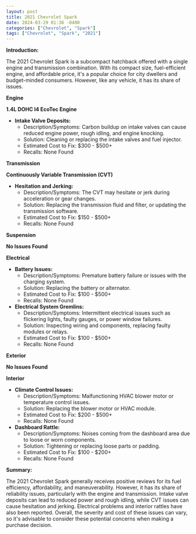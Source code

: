 ```yaml
---
layout: post
title: 2021 Chevrolet Spark
date: 2024-03-29 01:38 -0400
categories: ["Chevrolet", "Spark"]
tags: ["Chevrolet", "Spark", "2021"]
---
```

**Introduction:**

The 2021 Chevrolet Spark is a subcompact hatchback offered with a single engine and transmission combination. With its compact size, fuel-efficient engine, and affordable price, it's a popular choice for city dwellers and budget-minded consumers. However, like any vehicle, it has its share of issues.

**Engine**

**1.4L DOHC I4 EcoTec Engine**

* **Intake Valve Deposits:**
    * Description/Symptoms: Carbon buildup on intake valves can cause reduced engine power, rough idling, and engine knocking.
    * Solution: Cleaning or replacing the intake valves and fuel injector.
    * Estimated Cost to Fix: $300 - $500+
    * Recalls: None Found

**Transmission**

**Continuously Variable Transmission (CVT)**

* **Hesitation and Jerking:**
    * Description/Symptoms: The CVT may hesitate or jerk during acceleration or gear changes.
    * Solution: Replacing the transmission fluid and filter, or updating the transmission software.
    * Estimated Cost to Fix: $150 - $500+
    * Recalls: None Found

**Suspension**

**No Issues Found**

**Electrical**

* **Battery Issues:**
    * Description/Symptoms: Premature battery failure or issues with the charging system.
    * Solution: Replacing the battery or alternator.
    * Estimated Cost to Fix: $100 - $500+
    * Recalls: None Found
* **Electrical System Gremlins:**
    * Description/Symptoms: Intermittent electrical issues such as flickering lights, faulty gauges, or power window failures.
    * Solution: Inspecting wiring and components, replacing faulty modules or relays.
    * Estimated Cost to Fix: $100 - $500+
    * Recalls: None Found

**Exterior**

**No Issues Found**

**Interior**

* **Climate Control Issues:**
    * Description/Symptoms: Malfunctioning HVAC blower motor or temperature control issues.
    * Solution: Replacing the blower motor or HVAC module.
    * Estimated Cost to Fix: $200 - $500+
    * Recalls: None Found
* **Dashboard Rattle:**
    * Description/Symptoms: Noises coming from the dashboard area due to loose or worn components.
    * Solution: Tightening or replacing loose parts or padding.
    * Estimated Cost to Fix: $100 - $200+
    * Recalls: None Found

**Summary:**

The 2021 Chevrolet Spark generally receives positive reviews for its fuel efficiency, affordability, and maneuverability. However, it has its share of reliability issues, particularly with the engine and transmission. Intake valve deposits can lead to reduced power and rough idling, while CVT issues can cause hesitation and jerking. Electrical problems and interior rattles have also been reported. Overall, the severity and cost of these issues can vary, so it's advisable to consider these potential concerns when making a purchase decision.

